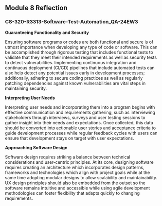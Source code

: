 ## Module 8 Reflection
### CS-320-R3313-Software-Test-Automation_QA-24EW3
**Guaranteeing Functionality and Security**

Ensuring software programs or codes are both functional and secure is of utmost importance when developing any type of code or software. This can be accomplished through rigorous testing that includes functional tests to validate that they meet their intended requirements as well as security tests to detect vulnerabilities. Implementing continuous integration and continuous deployment (CI/CD) pipelines that include automated tests can also help detect any potential issues early in development processes; additionally, adhering to secure coding practices as well as regularly patching dependencies against known vulnerabilities are vital steps in maintaining security.

**Interpreting User Needs**

Interpreting user needs and incorporating them into a program begins with effective communication and requirements gathering, such as interviewing stakeholders through interviews, surveys and user testing sessions to gather insight into their needs and expectations. Once collected, this data should be converted into actionable user stories and acceptance criteria to guide development processes while regular feedback cycles with users can ensure that development stays on target with user expectations.

**Approaching Software Design**

Software design requires striking a balance between technical considerations and user-centric principles. At its core, designing software requires creating an architecture which incorporates design patterns, frameworks and technologies which align with project goals while at the same time adopting modular designs to allow scalability and maintainability. UX design principles should also be embedded from the outset so the software remains intuitive and accessible while using agile development methodologies can foster flexibility that adapts quickly to changing requirements.
